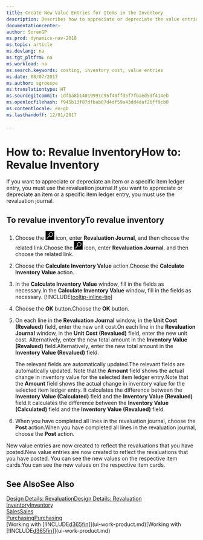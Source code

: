 ```yaml
---
title: Create New Value Entries for Items in the Inventory
description: Describes how to appreciate or depreciate the value entries of one or more items in the inventory by posting their current, calculated value.
documentationcenter: 
author: SorenGP
ms.prod: dynamics-nav-2018
ms.topic: article
ms.devlang: na
ms.tgt_pltfrm: na
ms.workload: na
ms.search.keywords: costing, inventory cost, value entries
ms.date: 08/07/2017
ms.author: sgroespe
ms.translationtype: HT
ms.sourcegitcommit: 1dfba8b14019991c95f40ffd5f7fbaed5df414eb
ms.openlocfilehash: f945b13f87dfbab07d4df59a43dd4daf26ff9cb0
ms.contentlocale: en-gb
ms.lasthandoff: 12/01/2017

---
```

# <a name="how-to-revalue-inventory"></a><span data-ttu-id="17995-103">How to: Revalue Inventory</span><span class="sxs-lookup"><span data-stu-id="17995-103">How to: Revalue Inventory</span></span>
<span data-ttu-id="17995-104">If you want to appreciate or depreciate an item or a specific item ledger entry, you must use the revaluation journal.</span><span class="sxs-lookup"><span data-stu-id="17995-104">If you want to appreciate or depreciate an item or a specific item ledger entry, you must use the revaluation journal.</span></span>

## <a name="to-revalue-inventory"></a><span data-ttu-id="17995-105">To revalue inventory</span><span class="sxs-lookup"><span data-stu-id="17995-105">To revalue inventory</span></span>
1. <span data-ttu-id="17995-106">Choose the ![Search for Page or Report](media/ui-search/search_small.png "Search for Page or Report icon") icon, enter **Revaluation Journal**, and then choose the related link.</span><span class="sxs-lookup"><span data-stu-id="17995-106">Choose the ![Search for Page or Report](media/ui-search/search_small.png "Search for Page or Report icon") icon, enter **Revaluation Journal**, and then choose the related link.</span></span>
2. <span data-ttu-id="17995-107">Choose the **Calculate Inventory Value** action.</span><span class="sxs-lookup"><span data-stu-id="17995-107">Choose the **Calculate Inventory Value** action.</span></span>
3. <span data-ttu-id="17995-108">In the **Calculate Inventory Value** window, fill in the fields as necessary.</span><span class="sxs-lookup"><span data-stu-id="17995-108">In the **Calculate Inventory Value** window, fill in the fields as necessary.</span></span> [!INCLUDE[tooltip-inline-tip](includes/tooltip-inline-tip_md.md)]
4. <span data-ttu-id="17995-109">Choose the **OK** button.</span><span class="sxs-lookup"><span data-stu-id="17995-109">Choose the **OK** button.</span></span>
5. <span data-ttu-id="17995-110">On each line in the **Revaluation Journal** window, in the **Unit Cost (Revalued)** field, enter the new unit cost.</span><span class="sxs-lookup"><span data-stu-id="17995-110">On each line in the **Revaluation Journal** window, in the **Unit Cost (Revalued)** field, enter the new unit cost.</span></span> <span data-ttu-id="17995-111">Alternatively, enter the new total amount in the **Inventory Value (Revalued)** field.</span><span class="sxs-lookup"><span data-stu-id="17995-111">Alternatively, enter the new total amount in the **Inventory Value (Revalued)** field.</span></span>

    <span data-ttu-id="17995-112">The relevant fields are automatically updated.</span><span class="sxs-lookup"><span data-stu-id="17995-112">The relevant fields are automatically updated.</span></span> <span data-ttu-id="17995-113">Note that the **Amount** field shows the actual change in inventory value for the selected item ledger entry.</span><span class="sxs-lookup"><span data-stu-id="17995-113">Note that the **Amount** field shows the actual change in inventory value for the selected item ledger entry.</span></span> <span data-ttu-id="17995-114">It calculates the difference between the **Inventory Value (Calculated)** field and the **Inventory Value (Revalued)** field.</span><span class="sxs-lookup"><span data-stu-id="17995-114">It calculates the difference between the **Inventory Value (Calculated)** field and the **Inventory Value (Revalued)** field.</span></span>
6. <span data-ttu-id="17995-115">When you have completed all lines in the revaluation journal, choose the **Post** action.</span><span class="sxs-lookup"><span data-stu-id="17995-115">When you have completed all lines in the revaluation journal, choose the **Post** action.</span></span>

<span data-ttu-id="17995-116">New value entries are now created to reflect the revaluations that you have posted.</span><span class="sxs-lookup"><span data-stu-id="17995-116">New value entries are now created to reflect the revaluations that you have posted.</span></span> <span data-ttu-id="17995-117">You can see the new values on the respective item cards.</span><span class="sxs-lookup"><span data-stu-id="17995-117">You can see the new values on the respective item cards.</span></span>

## <a name="see-also"></a><span data-ttu-id="17995-118">See Also</span><span class="sxs-lookup"><span data-stu-id="17995-118">See Also</span></span>
[<span data-ttu-id="17995-119">Design Details: Revaluation</span><span class="sxs-lookup"><span data-stu-id="17995-119">Design Details: Revaluation</span></span>](design-details-revaluation.md)  
[<span data-ttu-id="17995-120">Inventory</span><span class="sxs-lookup"><span data-stu-id="17995-120">Inventory</span></span>](inventory-manage-inventory.md)  
[<span data-ttu-id="17995-121">Sales</span><span class="sxs-lookup"><span data-stu-id="17995-121">Sales</span></span>](sales-manage-sales.md)  
[<span data-ttu-id="17995-122">Purchasing</span><span class="sxs-lookup"><span data-stu-id="17995-122">Purchasing</span></span>](purchasing-manage-purchasing.md)  
<span data-ttu-id="17995-123">[Working with [!INCLUDE[d365fin](includes/d365fin_md.md)]](ui-work-product.md)</span><span class="sxs-lookup"><span data-stu-id="17995-123">[Working with [!INCLUDE[d365fin](includes/d365fin_md.md)]](ui-work-product.md)</span></span>


